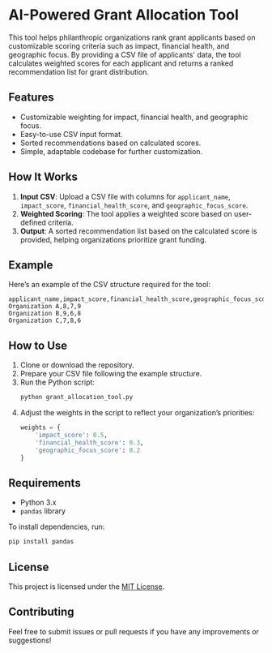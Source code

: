 # AI-Powered Grant Allocation Tool

This tool helps philanthropic organizations rank grant applicants based on customizable scoring criteria such as impact, financial health, and geographic focus. By providing a CSV file of applicants' data, the tool calculates weighted scores for each applicant and returns a ranked recommendation list for grant distribution.

## Features
- Customizable weighting for impact, financial health, and geographic focus.
- Easy-to-use CSV input format.
- Sorted recommendations based on calculated scores.
- Simple, adaptable codebase for further customization.

## How It Works
1. **Input CSV**: Upload a CSV file with columns for `applicant_name`, `impact_score`, `financial_health_score`, and `geographic_focus_score`.
2. **Weighted Scoring**: The tool applies a weighted score based on user-defined criteria.
3. **Output**: A sorted recommendation list based on the calculated score is provided, helping organizations prioritize grant funding.

## Example
Here’s an example of the CSV structure required for the tool:

```csv
applicant_name,impact_score,financial_health_score,geographic_focus_score
Organization A,8,7,9
Organization B,9,6,8
Organization C,7,8,6
```

## How to Use
1. Clone or download the repository.
2. Prepare your CSV file following the example structure.
3. Run the Python script:
   ```bash
   python grant_allocation_tool.py
   ```
4. Adjust the weights in the script to reflect your organization’s priorities:
   ```python
   weights = {
       'impact_score': 0.5,
       'financial_health_score': 0.3,
       'geographic_focus_score': 0.2
   }
   ```

## Requirements
- Python 3.x
- `pandas` library

To install dependencies, run:
```bash
pip install pandas
```

## License
This project is licensed under the [MIT License](LICENSE).

## Contributing
Feel free to submit issues or pull requests if you have any improvements or suggestions!
